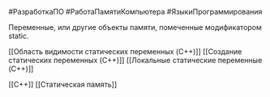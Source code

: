 #РазработкаПО #РаботаПамятиКомпьютера #ЯзыкиПрограммирования

Переменные, или другие объекты памяти, помеченные модификатором static.

[[Область видимости статических переменных (C++)]]
[[Создание статических переменных (C++)]]
[[Локальные статические переменные (C++)]]

[[C++]]
[[Статическая память]]